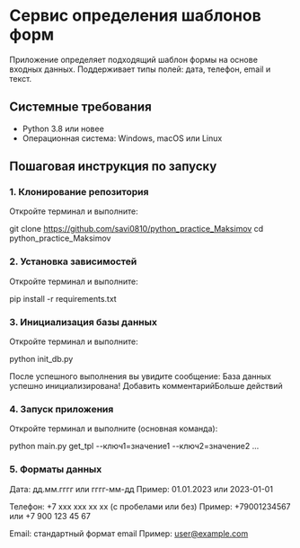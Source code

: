 # Сервис определения шаблонов форм

Приложение определяет подходящий шаблон формы на основе входных данных. Поддерживает типы полей: дата, телефон, email и текст.

## Системные требования
- Python 3.8 или новее
- Операционная система: Windows, macOS или Linux

## Пошаговая инструкция по запуску

### 1. Клонирование репозитория
Откройте терминал и выполните:

git clone https://github.com/savi0810/python_practice_Maksimov
cd python_practice_Maksimov

### 2. Установка зависимостей 
Откройте терминал и выполните:

pip install -r requirements.txt

### 3. Инициализация базы данных
Откройте терминал и выполните:

python init_db.py

После успешного выполнения вы увидите сообщение:
База данных успешно инициализирована!
Добавить комментарийБольше действий
### 4. Запуск приложения
Откройте терминал и выполните (основная команда):

python main.py get_tpl --ключ1=значение1 --ключ2=значение2 ...

### 5. Форматы данных

Дата: дд.мм.гггг или гггг-мм-дд
Пример: 01.01.2023 или 2023-01-01

Телефон: +7 xxx xxx xx xx (с пробелами или без)
Пример: +79001234567 или +7 900 123 45 67

Email: стандартный формат email
Пример: user@example.com
